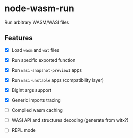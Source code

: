 # node-wasm-run
Run arbitrary WASM/WASI files

## Features

- [x] Load `wasm` and `wat` files
- [x] Run specific exported function
- [x] Run `wasi-snapshot-preview1` apps
- [x] Run `wasi-unstable` apps (compatibility layer)
- [x] BigInt args support
- [x] Generic imports tracing
- [ ] Compiled wasm caching
- [ ] WASI API and structures decoding (generate from witx?)
- [ ] REPL mode

